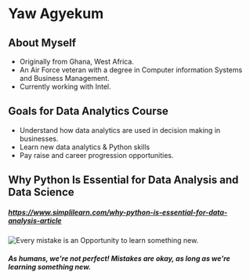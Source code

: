 # Yaw Agyekum
## About Myself
* Originally from Ghana, West Africa. 
* An Air Force veteran with a degree in Computer information Systems and Business Management. 
* Currently working with Intel.

## Goals for Data Analytics Course
* Understand how data analytics are used in decision making in businesses. 
* Learn new data analytics & Python skills 
* Pay raise and career progression opportunities. 

## Why Python Is Essential for Data Analysis and Data Science
##### https://www.simplilearn.com/why-python-is-essential-for-data-analysis-article

![Every mistake is an Opportunity to learn something new.](https://scontent-lax3-2.xx.fbcdn.net/v/t1.6435-9/119589262_3502801116442728_7627521849227610599_n.png?_nc_cat=101&ccb=1-7&_nc_sid=730e14&_nc_ohc=P9pLBVKhthcAX-nLJxf&_nc_ht=scontent-lax3-2.xx&oh=00_AfCu9z9NEvLI6A_XGqy1niq_R8qRRu7OH1Ts7YBKxrXDqA&oe=646D90E3)
##### As humans, we're not perfect! Mistakes are okay, as long as we're learning something new. 
